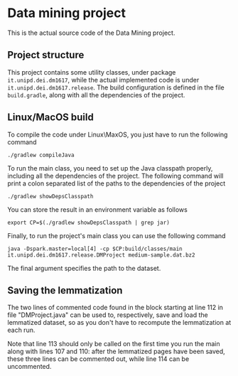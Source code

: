 Data mining project
===================

This is the actual source code of the Data Mining project.

Project structure
-----------------

This project contains some utility classes, under package
`it.unipd.dei.dm1617`, while the actual implemented code is under
`it.unipd.dei.dm1617.release`.
The build configuration is defined in the file `build.gradle`, along
with all the dependencies of the project.

Linux/MacOS build
------------------------------

To compile the code under Linux\MaxOS, you just have to run the
following command

    ./gradlew compileJava
    
To run the main class, you need to set up the Java classpath properly,
including all the dependencies of the project. The following command
will print a colon separated list of the paths to the dependencies of
the project

    ./gradlew showDepsClasspath
    
You can store the result in an environment variable as follows

    export CP=$(./gradlew showDepsClasspath | grep jar)
    
Finally, to run the project's main class you can use the following command

    java -Dspark.master=local[4] -cp $CP:build/classes/main it.unipd.dei.dm1617.release.DMProject medium-sample.dat.bz2

The final argument specifies the path to the dataset.


Saving the lemmatization
------------------------------

The two lines of commented code found in the block starting at line 112 
in file "DMProject.java" can be used to, respectively, save and load the
lemmatized dataset, so as you don't have to recompute the lemmatization 
at each run.

Note that line 113 should only be called on the first time you run the main
along with lines 107 and 110: after the lemmatized pages have been saved,
these three lines can be commented out, while line 114 can be uncommented.

